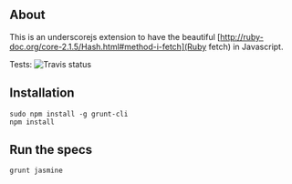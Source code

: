 ## About

This is an underscorejs extension to have the beautiful [http://ruby-doc.org/core-2.1.5/Hash.html#method-i-fetch](Ruby fetch) in Javascript.

Tests: ![Travis status](https://api.travis-ci.org/mottalrd/underscore-fetch.svg?branch=master)

## Installation

    sudo npm install -g grunt-cli
    npm install

## Run the specs

    grunt jasmine
